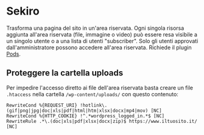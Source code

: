 # Sekiro

Trasforma una pagina del sito in un'area riservata. Ogni singola risorsa aggiunta all'area riservata (file, immagine o video) può essere resa visibile a un singolo utente o a una lista di utenti "subscriber". Solo gli utenti approvati dall'amministratore possono accedere all'area riservata. Richiede il plugin <a href="https://pods.io">Pods</a>.

## Proteggere la cartella uploads

Per impedire l'accesso diretto ai file dell'area riservata basta creare un file `.htaccess` nella cartella `/wp-content/uploads/` con questo contenuto:

```RewriteEngine On
RewriteCond %{REQUEST_URI} !hotlink\.(gif|png|jpg|doc|xls|pdf|html|htm|xlsx|docx|mp4|mov) [NC]
RewriteCond %{HTTP_COOKIE} !^.*wordpress_logged_in.*$ [NC]
RewriteRule .*\.(doc|xls|pdf|xlsx|docx|zip)$ https://www.iltuosito.it/ [NC]
```





